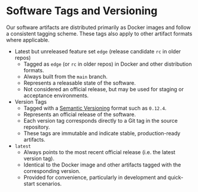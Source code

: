 # Software Tags and Versioning

Our software artifacts are distributed primarily as Docker images and follow a consistent tagging scheme. These tags also apply to other artifact formats where applicable.

- Latest but unreleased feature set `edge` (release candidate `rc` in older repos)
    - Tagged as `edge` (or `rc` in older repos) in Docker and other distribution formats.
    - Always built from the `main` branch.
    - Represents a releasable state of the software.
    - Not considered an official release, but may be used for staging or acceptance environments.
- Version Tags
    - Tagged with a [Semantic Versioning](https://semver.org) format such as `0.12.4`.
    - Represents an official release of the software.
    - Each version tag corresponds directly to a Git tag in the source repository.
    - These tags are immutable and indicate stable, production-ready artifacts.
- `latest`
    - Always points to the most recent official release (i.e. the latest version tag).
    - Identical to the Docker image and other artifacts tagged with the corresponding version.
    - Provided for convenience, particularly in development and quick-start scenarios.

